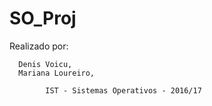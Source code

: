 # SO_Proj

Realizado por:
      
      Denis Voicu,
      Mariana Loureiro,
          
            IST - Sistemas Operativos - 2016/17